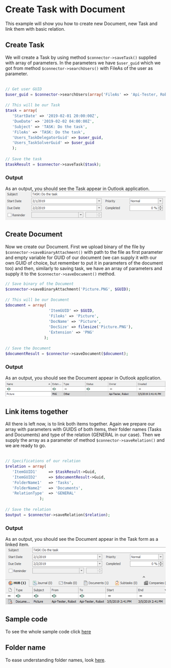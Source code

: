 # Create Task with Document
This example will show you how to create new Document, new Task and link them with basic relation.

## Create Task 
We will create a Task by using method ```$connector->saveTask()``` supplied with array of parameters. In the parameters we have ```$user_guid``` which we got from method ```$connector->searchUsers()``` with FileAs of the user as parameter. 
 ```php

// Get user GUID
$user_guid = $connector->searchUsers(array('FileAs' => 'Api-Tester, Robot'))->Data[0]->ItemGUID;

// This will be our Task
$task = array(
	'StartDate' => '2019-02-01 20:00:00Z',
	'DueDate' => '2019-02-02 04:00:00Z',
	'Subject' => 'TASK: Do the task',
	'FileAs' => 'TASK: Do the task',
	'Users_TaskDelegatorGuid' => $user_guid,
	'Users_TaskSolverGuid' => $user_guid
	);

// Save the task
$taskResult = $connector->saveTask($task);

 ```
### Output
As an output, you should see the Task appear in Outlook application.
![example output](Images/sample_output_task.PNG)

## Create Document
Now we create our Document. First we upload binary of the file by ```$connector->saveBinaryAttachment()``` with path to the file as first parameter and empty variable for GUID of our document (we can supply it with our own GUID of choice, but remember to put it in parameters of the document too) and then, similarly to saving task, we have an array of parameters and supply it to the ```$connector->saveDocument()``` method.
 ```php
// Save binary of the Document
$connector->saveBinaryAttachment('Picture.PNG', $GUID);
 
// This will be our Document
$document = array(
                    'ItemGUID' => $GUID,
					'FileAs' => 'Picture',
					'DocName' => 'Picture',
					'DocSize' => filesize('Picture.PNG'),
					'Extension' => 'PNG'
                  );

// Save the Document
$documentResult = $connector->saveDocument($document);

 ```
### Output
As an output, you should see the Document appear in Outlook application.
![example output](Images/sample_output_document.PNG)

## Link items together
All there is left now, is to link both items together. Again we prepare our array with parameters with GUIDS of both items, their folder names (Tasks and Documents) and type of the relation (GENERAL in our case). Then we supply the array as a parameter of method  ```$connector->saveRelation()``` and we are ready to go.
 ```php

// Specifications of our relation
$relation = array(
	'ItemGUID1'     => $taskResult->Guid,
	'ItemGUID2'     => $documentResult->Guid,
	'FolderName1'   => 'Tasks',
	'FolderName2'   => 'Documents',
	'RelationType'  => 'GENERAL'
				);

// Save the relation
$output = $connector->saveRelation($relation);

 ```
 ### Output
As an output, you should see the Document appear in the Task form as a linked item.
![example output](Images/sample_output_relation.PNG)

## Sample code
To see the whole sample code click [here](sample_code.php)

## Folder name
To ease understanding folder names, look [here](/../../blob/master/FolderNames.md).